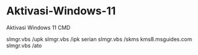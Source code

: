 # Aktivasi-Windows-11
Aktivasi Windows 11 CMD

slmgr.vbs /upk
slmgr.vbs /ipk serian
slmgr.vbs /skms kms8.msguides.com
slmgr.vbs /ato
